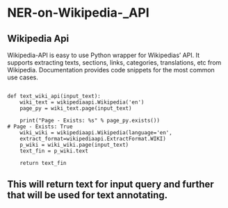 # NER-on-Wikipedia-_API
## Wikipedia Api
Wikipedia-API is easy to use Python wrapper for Wikipedias’ API. It supports extracting texts, sections, links, categories, translations, etc from Wikipedia. Documentation provides code snippets for the most common use cases.


```import wikipediaapi 

def text_wiki_api(input_text):
    wiki_text = wikipediaapi.Wikipedia('en')
    page_py = wiki_text.page(input_text)
    
    print("Page - Exists: %s" % page_py.exists())
# Page - Exists: True
    wiki_wiki = wikipediaapi.Wikipedia(language='en',
    extract_format=wikipediaapi.ExtractFormat.WIKI)
    p_wiki = wiki_wiki.page(input_text)
    text_fin = p_wiki.text

    return text_fin
```
## This will return text for input query and further that will be used for text annotating.

